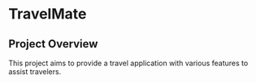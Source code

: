 # TravelMate

## Project Overview

This project aims to provide a travel application with various features to assist travelers.
